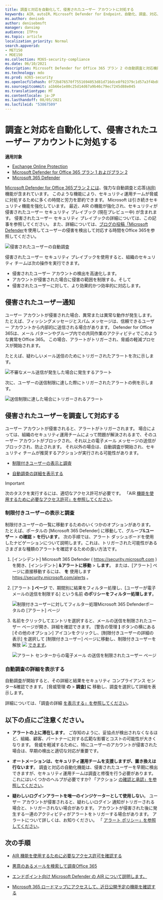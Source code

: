 ```yaml
---
title: 調査と対応を自動化して、侵害されたユーザー アカウントに対処する
keywords: AIR、autoIR、Microsoft Defender for Endpoint、自動化、調査、対応、修復、脅威、高度、脅威、保護、侵害
ms.author: deniseb
author: denisebmsft
manager: dansimp
audience: ITPro
ms.topic: article
localization_priority: Normal
search.appverid:
- MET150
- MOE150
ms.collection: M365-security-compliance
ms.date: 06/10/2021
description: Microsoft Defender for Office 365 プラン 2 の自動調査と対応機能を使用して、侵害されたユーザー アカウントを検出して対処するプロセスをスピードアップする方法について説明します。
ms.technology: mdo
ms.prod: m365-security
ms.openlocfilehash: 0f72b876570f7551694053d81d716dce8f92379c1d57a3f4bd8b1a83ffa57f7b
ms.sourcegitcommit: a1b66e1e80c25d14d67a9b46c79ec7245d88e045
ms.translationtype: MT
ms.contentlocale: ja-JP
ms.lasthandoff: 08/05/2021
ms.locfileid: "53867509"
---
```

# <a name="address-compromised-user-accounts-with-automated-investigation-and-response"></a>調査と対応を自動化して、侵害されたユーザー アカウントに対処する

**適用対象**
- [Exchange Online Protection](exchange-online-protection-overview.md)
- [Microsoft Defender for Office 365 プラン 1 およびプラン 2](defender-for-office-365.md)
- [Microsoft 365 Defender](../defender/microsoft-365-defender.md)


[Microsoft Defender for Office 365プラン 2 には](defender-for-office-365.md#microsoft-defender-for-office-365-plan-1-and-plan-2)、強力な自動調査と応答[(AIR)](office-365-air.md)機能が含まれています。 このような機能により、セキュリティ運用チームが脅威に対処するために多くの時間と労力を節約できます。 Microsoft は引き続きセキュリティ機能を強化しています。 最近、AIR の機能が強化され、セキュリティが侵害されたユーザー セキュリティ プレイブック (現在プレビュー中) が含まれます。 侵害されたユーザー セキュリティ プレイブックの詳細については、この記事を参照してください。 また、詳細については、[ブログの投稿「Microsoft Defender](https://techcommunity.microsoft.com/t5/Security-Privacy-and-Compliance/Speed-up-time-to-detect-and-respond-to-user-compromise-and-limit/ba-p/977053)を使用してユーザーの侵害を検出して対応する時間をOffice 365を参照してください。

![侵害されたユーザーの自動調査](/microsoft-365/media/office365atp-compduserinvestigation.jpg)

侵害されたユーザー セキュリティ プレイブックを使用すると、組織のセキュリティ チームは次の操作を実行できます。

- 侵害されたユーザー アカウントの検出を高速化します。
- アカウントが侵害された場合に侵害の範囲を制限する。そして
- 侵害されたユーザーに対して、より効果的かつ効率的に対応します。

## <a name="compromised-user-alerts"></a>侵害されたユーザー通知

ユーザー アカウントが侵害された場合、異常または異常な動作が発生します。 たとえば、フィッシングメッセージとスパム メッセージは、信頼できるユーザー アカウントから内部的に送信される場合があります。 Defender for Office 365は、メール パターンやグループ内での共同作業のアクティビティでこのような異常をOffice 365。 この場合、アラートがトリガーされ、脅威の軽減プロセスが開始されます。

たとえば、疑わしいメール送信のためにトリガーされたアラートを次に示します。

![不審なメール送信が発生した場合に発生するアラート](/microsoft-365/media/office365atp-suspiciousemailsendalert.jpg)

次に、ユーザーの送信制限に達した際にトリガーされたアラートの例を示します。

![送信制限に達した場合にトリガーされるアラート](/microsoft-365/media/office365atp-sendinglimitreached.jpg)

## <a name="investigate-and-respond-to-a-compromised-user"></a>侵害されたユーザーを調査して対応する

ユーザー アカウントが侵害されると、アラートがトリガーされます。 場合によっては、組織のセキュリティ運用チームによって問題が解決されるまで、そのユーザー アカウントがブロックされ、それ以上の電子メール メッセージの送信がブロックされ、防止されます。 それ以外の場合は、自動調査が開始され、セキュリティ チームが推奨するアクションが実行される可能性があります。

- [制限付きユーザーの表示と調査](#view-and-investigate-restricted-users)

- [自動調査の詳細を表示する](#view-details-about-automated-investigations)

> [!IMPORTANT]
> 次のタスクを実行するには、適切なアクセス許可が必要です。 「AIR [機能を使用するために必要なアクセス許可」を参照してください](office-365-air.md#required-permissions-to-use-air-capabilities)。

### <a name="view-and-investigate-restricted-users"></a>制限付きユーザーの表示と調査

制限付きユーザーの一覧に移動するためのいくつかのオプションがあります。 たとえば、ポータルの [Microsoft 365 Defender] に移動して、グループ&**ユーザー** \> **の確認** \> **を行います**。 次の手順では、アラート ダッシュボードを使用したナビゲーションについて説明します。これは、トリガーされた可能性があるさまざまな種類のアラートを確認するための良い方法です。

1. [インシデント] Microsoft 365 Defender ( <https://security.microsoft.com> ) を開き、[インシデント] **&アラートに移動** \> **します**。 または、[アラート] ページに直接移動するには、 **を** 使用します <https://security.microsoft.com/alerts> 。

2. [アラート **] ページ** で、期間別に結果をフィルター処理し、[ユーザーが電子メールの送信を制限する] という名前 **のポリシーをフィルター処理します**。

   ![制限付きユーザーに対してフィルター処理Microsoft 365 Defenderポータルの [アラート] ページ](../../media/m365-sc-alerts-page-with-restricted-user.png)

3. 名前をクリックしてエントリを選択すると、メールの送信を制限されたユーザー ページが開き、詳細を確認できます。 [警告の管理 **]** ボタンの横にある [その他のオプション] アイコンをクリックし、[制限付きユーザーの詳細の表示] を選択して [制限付きユーザー] ページに移動し、制限付きユーザーを解放 ![ ](../../media/m365-cc-sc-more-actions-icon.png) [できます](removing-user-from-restricted-users-portal-after-spam.md)。  

   ![アラート センターからの電子メール の送信を制限されたユーザー ページ](../../media/m365-sc-alerts-user-restricted-from-sending-email-page.png)

### <a name="view-details-about-automated-investigations"></a>自動調査の詳細を表示する

自動調査が開始すると、その詳細と結果をセキュリティ コンプライアンス センター&確認できます。 [脅威管理 **の** \> **調査] に** 移動し、調査を選択して詳細を表示します。

詳細については、「調査の詳細 [を表示する」を参照してください](air-view-investigation-results.md)。

## <a name="keep-the-following-points-in-mind"></a>以下の点にご注意ください。

- **アラートの上に滞在します**。 ご存知のように、妥協点が検出されなくなるほど、組織、顧客、パートナーに対する広範な影響とコストの可能性が大きくなります。 脅威を軽減するために、特にユーザーのアカウントが侵害された場合は、早期の検出と適切な対応が重要です。

- **オートメーションは、セキュリティ運用チームを支援しますが、置き換えは行ないます**。 調査と対応の自動化機能は、侵害されたユーザーを早期に検出できますが、セキュリティ運用チームは調査と修復を行う必要があります。 これにはいくつかのヘルプが必要ですか? 「アクション [の確認と承認」を参照してください](air-review-approve-pending-completed-actions.md)。

- **疑わしいログインアラートを唯一のインジケーターとして使用しない**。 ユーザー アカウントが侵害されると、疑わしいログイン 通知がトリガーされる場合と、トリガーされない場合があります。 アカウントが侵害された後に発生する一連のアクティビティがアラートをトリガーする場合があります。 アラートについて詳しくは、お知りください。 「 [アラート ポリシー」を参照してください](../../compliance/alert-policies.md)。

## <a name="next-steps"></a>次の手順

- [AIR 機能を使用するために必要なアクセス許可を確認する](office-365-air.md#required-permissions-to-use-air-capabilities)

- [悪意のあるメールを検索して調査Office 365](investigate-malicious-email-that-was-delivered.md)

- [エンドポイント向け Microsoft Defender の AIR について説明します。](/windows/security/threat-protection/microsoft-defender-atp/automated-investigations)

- [Microsoft 365 ロードマップにアクセスして、近日公開予定の機能を確認する](https://www.microsoft.com/microsoft-365/roadmap?filters=)